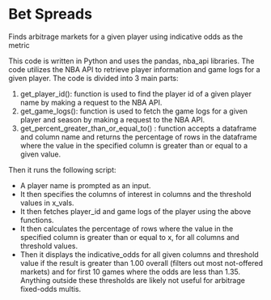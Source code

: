 # Bet Spreads

Finds arbitrage markets for a given player using indicative odds as the metric

This code is written in Python and uses the pandas, nba_api libraries.
The code utilizes the NBA API to retrieve player information and game logs for a given player.
The code is divided into 3 main parts:

1. get_player_id(): function is used to find the player id of a given player name by making a request to the NBA API.
2. get_game_logs(): function is used to fetch the game logs for a given player and season by making a request to the NBA API.
3. get_percent_greater_than_or_equal_to() : function accepts a dataframe and column name and returns the percentage of rows in the dataframe where the value in the specified column is greater than or equal to a given value.

Then it runs the following script:

- A player name is prompted as an input.
- It then specifies the columns of interest in columns and the threshold values in x_vals.
- It then fetches player_id and game logs of the player using the above functions.
- It then calculates the percentage of rows where the value in the specified column is greater than or equal to x, for all columns and threshold values.
- Then it displays the indicative_odds for all given columns and threshold value if the result is greater than 1.00 overall (filters out most not-offered markets) and for first 10 games where the odds are less than 1.35. Anything outside these thresholds are likely not useful for arbitrage fixed-odds multis.
